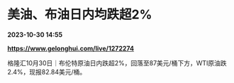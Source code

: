 # 美油、布油日内均跌超2%

**2023-10-30 14:55**

**https://www.gelonghui.com/live/1272274**

格隆汇10月30日｜布伦特原油日内跌超2%，回落至87美元/桶下方，WTI原油跌2.4%，现报82.84美元/桶。